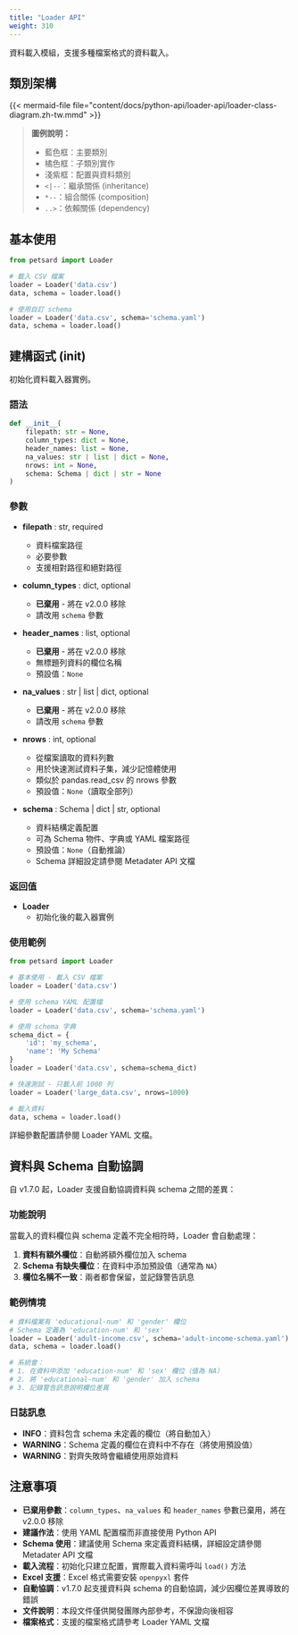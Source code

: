 ```yaml
---
title: "Loader API"
weight: 310
---
```


資料載入模組，支援多種檔案格式的資料載入。

## 類別架構

{{< mermaid-file file="content/docs/python-api/loader-api/loader-class-diagram.zh-tw.mmd" >}}

> **圖例說明：**
> - 藍色框：主要類別
> - 橘色框：子類別實作
> - 淺紫框：配置與資料類別
> - `<|--`：繼承關係 (inheritance)
> - `*--`：組合關係 (composition)
> - `..>`：依賴關係 (dependency)

## 基本使用

```python
from petsard import Loader

# 載入 CSV 檔案
loader = Loader('data.csv')
data, schema = loader.load()

# 使用自訂 schema
loader = Loader('data.csv', schema='schema.yaml')
data, schema = loader.load()
```

## 建構函式 (__init__)

初始化資料載入器實例。

### 語法

```python
def __init__(
    filepath: str = None,
    column_types: dict = None,
    header_names: list = None,
    na_values: str | list | dict = None,
    nrows: int = None,
    schema: Schema | dict | str = None
)
```

### 參數

- **filepath** : str, required
    - 資料檔案路徑
    - 必要參數
    - 支援相對路徑和絕對路徑

- **column_types** : dict, optional
    - **已棄用** - 將在 v2.0.0 移除
    - 請改用 `schema` 參數

- **header_names** : list, optional
    - **已棄用** - 將在 v2.0.0 移除
    - 無標題列資料的欄位名稱
    - 預設值：`None`

- **na_values** : str | list | dict, optional
    - **已棄用** - 將在 v2.0.0 移除
    - 請改用 `schema` 參數

- **nrows** : int, optional
    - 從檔案讀取的資料列數
    - 用於快速測試資料子集，減少記憶體使用
    - 類似於 pandas.read_csv 的 nrows 參數
    - 預設值：`None`（讀取全部列）

- **schema** : Schema | dict | str, optional
    - 資料結構定義配置
    - 可為 Schema 物件、字典或 YAML 檔案路徑
    - 預設值：`None`（自動推論）
    - Schema 詳細設定請參閱 Metadater API 文檔

### 返回值

- **Loader**
    - 初始化後的載入器實例

### 使用範例

```python
from petsard import Loader

# 基本使用 - 載入 CSV 檔案
loader = Loader('data.csv')

# 使用 schema YAML 配置檔
loader = Loader('data.csv', schema='schema.yaml')

# 使用 schema 字典
schema_dict = {
    'id': 'my_schema',
    'name': 'My Schema'
}
loader = Loader('data.csv', schema=schema_dict)

# 快速測試 - 只載入前 1000 列
loader = Loader('large_data.csv', nrows=1000)

# 載入資料
data, schema = loader.load()
```

詳細參數配置請參閱 Loader YAML 文檔。

## 資料與 Schema 自動協調

自 v1.7.0 起，Loader 支援自動協調資料與 schema 之間的差異：

### 功能說明

當載入的資料欄位與 schema 定義不完全相符時，Loader 會自動處理：

1. **資料有額外欄位**：自動將額外欄位加入 schema
2. **Schema 有缺失欄位**：在資料中添加預設值（通常為 `NA`）
3. **欄位名稱不一致**：兩者都會保留，並記錄警告訊息

### 範例情境

```python
# 資料檔案有 'educational-num' 和 'gender' 欄位
# Schema 定義為 'education-num' 和 'sex'
loader = Loader('adult-income.csv', schema='adult-income-schema.yaml')
data, schema = loader.load()

# 系統會：
# 1. 在資料中添加 'education-num' 和 'sex' 欄位（值為 NA）
# 2. 將 'educational-num' 和 'gender' 加入 schema
# 3. 記錄警告訊息說明欄位差異
```

### 日誌訊息

- **INFO**：資料包含 schema 未定義的欄位（將自動加入）
- **WARNING**：Schema 定義的欄位在資料中不存在（將使用預設值）
- **WARNING**：對齊失敗時會繼續使用原始資料

## 注意事項

- **已棄用參數**：`column_types`、`na_values` 和 `header_names` 參數已棄用，將在 v2.0.0 移除
- **建議作法**：使用 YAML 配置檔而非直接使用 Python API
- **Schema 使用**：建議使用 Schema 來定義資料結構，詳細設定請參閱 Metadater API 文檔
- **載入流程**：初始化只建立配置，實際載入資料需呼叫 `load()` 方法
- **Excel 支援**：Excel 格式需要安裝 `openpyxl` 套件
- **自動協調**：v1.7.0 起支援資料與 schema 的自動協調，減少因欄位差異導致的錯誤
- **文件說明**：本段文件僅供開發團隊內部參考，不保證向後相容
- **檔案格式**：支援的檔案格式請參考 Loader YAML 文檔